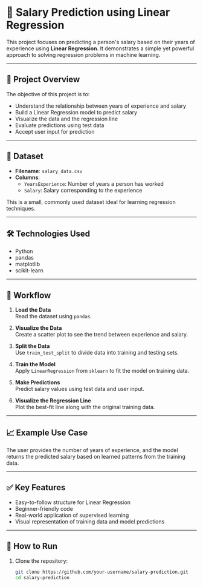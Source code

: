 # 💼 Salary Prediction using Linear Regression

This project focuses on predicting a person's salary based on their years of experience using **Linear Regression**. It demonstrates a simple yet powerful approach to solving regression problems in machine learning.

---

## 📘 Project Overview

The objective of this project is to:
- Understand the relationship between years of experience and salary
- Build a Linear Regression model to predict salary
- Visualize the data and the regression line
- Evaluate predictions using test data
- Accept user input for prediction

---

## 📁 Dataset

- **Filename**: `salary_data.csv`
- **Columns**:
  - `YearsExperience`: Number of years a person has worked
  - `Salary`: Salary corresponding to the experience

This is a small, commonly used dataset ideal for learning regression techniques.

---

## 🛠️ Technologies Used

- Python
- pandas
- matplotlib
- scikit-learn

---

## 🔁 Workflow

1. **Load the Data**  
   Read the dataset using `pandas`.

2. **Visualize the Data**  
   Create a scatter plot to see the trend between experience and salary.

3. **Split the Data**  
   Use `train_test_split` to divide data into training and testing sets.

4. **Train the Model**  
   Apply `LinearRegression` from `sklearn` to fit the model on training data.

5. **Make Predictions**  
   Predict salary values using test data and user input.

6. **Visualize the Regression Line**  
   Plot the best-fit line along with the original training data.

---

## 📈 Example Use Case

The user provides the number of years of experience, and the model returns the predicted salary based on learned patterns from the training data.

---

## ✅ Key Features

- Easy-to-follow structure for Linear Regression
- Beginner-friendly code
- Real-world application of supervised learning
- Visual representation of training data and model predictions

---

## 🚀 How to Run

1. Clone the repository:
   ```bash
   git clone https://github.com/your-username/salary-prediction.git
   cd salary-prediction
